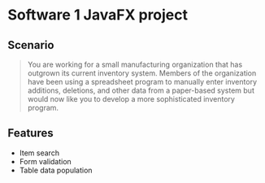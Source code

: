 # Software 1 JavaFX project

## Scenario

> You are working for a small manufacturing organization that has outgrown its current inventory system. 
> Members of the organization have been using a spreadsheet program to manually enter inventory additions, deletions, and other data from a paper-based system but would now like you to develop a more sophisticated inventory program.

## Features

- Item search
- Form validation
- Table data population